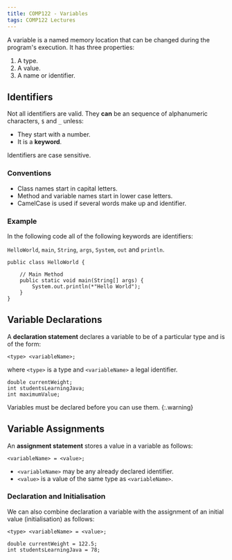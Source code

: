 ```yaml
---
title: COMP122 - Variables 
tags: COMP122 Lectures
---
```

A variable is a named memory location that can be changed during the program's execution. It has three properties:

1. A type.
1. A value.
1. A name or identifier.

## Identifiers
Not all identifiers are valid. They **can** be an sequence of alphanumeric characters, `$` and `_` unless:

* They start with a number.
* It is a **keyword**.

Identifiers are case sensitive.

### Conventions

* Class names start in capital letters.
* Method and variable names start in lower case letters.
* CamelCase is used if several words make up and identifier.

### Example
In the following code all of the following keywords are identifiers:

`HelloWorld`, `main`, `String`, `args`, `System`, `out` and `println`.

```
public class HelloWorld {

	// Main Method
	public static void main(String[] args) {
		System.out.println(*"Hello World");
	}
}
```

## Variable Declarations
A **declaration statement** declares a variable to be of a particular type and is of the form:

```
<type> <variableName>;
```

where `<type>` is a type and `<variableName>` a legal identifier.

```
double currentWeight;
int studentsLearningJava;
int maximumValue;
```

Variables must be declared before you can use them.
{:.warning}

## Variable Assignments
An **assignment statement** stores a value in a variable as follows:

```
<variableName> = <value>;
```

* `<variableName>` may be any already declared identifier.
* `<value>` is a value of the same type as `<variableName>`.

### Declaration and Initialisation
We can also combine declaration a variable with the assignment of an initial value (initialisation) as follows:

```
<type> <variableName> = <value>;
```

```
double currentWeight = 122.5;
int studentsLearningJava = 78;
```